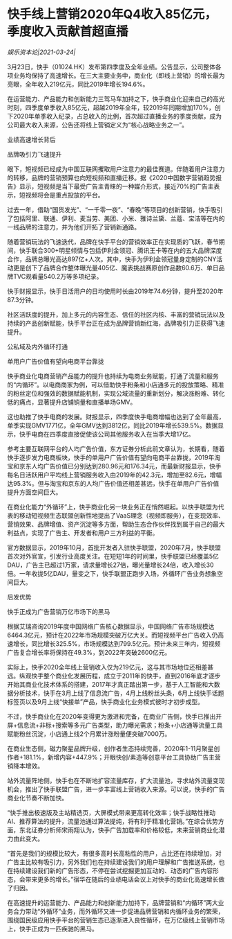 # 快手线上营销2020年Q4收入85亿元，季度收入贡献首超直播

*娱乐资本论|2021-03-24|*

3月23日，快手（01024.HK）发布第四季度及全年业绩。公告显示，公司整体各项业务均保持了高速增长。在三大主要业务中，商业化（即线上营销）的增长最为亮眼，全年收入219亿元，同比2019年增长194.6%。

在运营能力、产品能力和创新能力三驾马车加持之下，快手商业化迎来自己的高光时刻，四季度单季收入85亿元，超越2019年全年，较2019年同期增加170%，创下2020年单季收入纪录，占总收入的比例，首次超过直播业务的季度贡献，成为公司最大收入来源，公告还将线上营销定义为“核心战略业务之一”。

业绩高速增长背后

品牌吸引力飞速提升

眼下，短视频已经成为中国互联网攫取用户注意力的最佳赛道。伴随着用户注意力的转移，品牌的营销预算也向短视频和直播迁移。据《2020中国数字营销趋势报告》显示，短视频是当下最受广告主青睐的一种媒介形式，接近70%的广告主表示，短视频将会是重点投放的平台。

过去一年，借助“国货发光”、“一千零一夜”、“春晚”等项目的创新营销，快手吸引了包括阿里、联通、伊利、麦当劳、美团、小米、雅诗兰黛、兰蔻、宝洁等在内的一线品牌的注意力，并为他们开拓了营销新通路。

随着营销玩法的飞速迭代，品牌在快手平台的营销效率正在实现质的飞跃，春节期间，快手联合300+明星倾情与包括伊利金领冠、腾讯王卡等在内的五大品牌深度合作，品牌总曝光高达897亿+人次。其中，快手为伊利金领冠量身定制的CNY活动更是创下了品牌合作整体曝光量405亿、魔表挑战赛原创作品数60.6万、单日品牌TVC观看量540.2万等多项纪录。

快手财报显示，快手日活用户的日均使用时长由2019年74.6分钟，提升至2020年87.3分钟。

社区活跃度的提升，加上多元的内容生态、信任的社区内核、丰富的营销玩法以及持续的产品创新赋能，快手平台正在成为品牌营销新红海，品牌吸引力正获得飞速提升。

公私域及内外循环打通

单用户广告价值有望向电商平台靠拢

快手商业化电商营销产品能力的提升也持续为电商业务赋能，打通了流量和服务的“内循环”。以电商商家为例，可以借助快手粉条和小店通多元的投放策略、精准的粉丝定位和强效的数据赋能机制，实现公域流量的重新划分，解决涨粉难、转化低的痛点，显著提升店铺销量和直播单场GMV。

这也助推了快手电商的发展。财报显示，四季度快手电商增幅也达到了全年最高，单季实现GMV1771亿，全年GMV达到3812亿，同比2019年增长539.5%。数据显示，快手电商在四季度直接促使该公司其他服务收入在当季大增17亿。

参考主要互联网平台的人均广告价值，东方证券分析此前文章认为，长期看，随着快手逐步发力电商板块，快手的单用户广告价值有望向电商平台靠拢，2019年淘宝和京东人均广告价值已分别达到280.96元和176.34元，而最新财报显示，快手每名日活跃用户平均线上营销服务收入由2019年的42.3元，增加至82.6元，增幅达95.3%。但与淘宝和京东的人均广告价值还相差甚远，快手在单用户广告价值提升方面空间巨大。

在商业化能力“外循环”上，快手商业化另一块业务正在悄然崛起。以快手联盟为代表的移动短视频生态联盟创新性地提出了VaaS理念（视频即服务），在变现效率、营销效果、品牌增值、资产沉淀等多方面，帮助生态合作伙伴找到属于自己的最大利益点，实现了广告主、开发者和用户三方利益的平衡。

官方数据显示，2019年10月，首批开发者入驻快手联盟，2020年7月，快手联盟首次对外官宣，引发行业高度关注。在短短1年的时间里，快手联盟已经覆盖5亿DAU，广告主已超过1万家，请求量增长27倍，曝光量增长24倍，收入增长30倍。一年收拢5亿DAU，量变之下，快手联盟正跑步入场，外循环广告业务想象空间巨大。

后发优势

快手正成为广告营销万亿市场下的黑马

根据艾瑞咨询2019年度中国网络广告核心数据显示，中国网络广告市场规模达6464.3亿元，预计在2022年市场规模突破万亿大关。而短视频平台广告收入仍高速增长，同比增长325.5%，市场规模达到799.5亿元。预计未来三年内，短视频广告复合增长率将保持在49.3%，到2022年突破2600亿元。

实际上，快手2020全年线上营销收入仅为219亿元，这与其市场地位还相差甚远。纵观快手整个商业化发展历程，成立于2011年的快手，直到2016年底才逐步开始其商业化技术体系的搭建，2017年才真正踏出第一步，基于人工智能和大数据分析技术，快手在3月上线了信息流广告，4月上线粉丝头条，6月上线快手话题标签页以及9月上线“快接单”产品，快手商业化业务模式彼时才初步成型。

不过，快手商业化在2020年变得更为激进和完备，在商业广告侧，快手已推出开屏+信息流+非标+搜索等多元广告类型，助力曝光需求；粉条+小店通等流量工具赋能粉丝沉淀，小店通上线2个月累计涨粉量便突破7000万。

在商业生态侧，磁力聚星品牌升级，创作者生态持续完善，2020年1-11月聚星创作者+181.1%，新增内容+447.9%；开眼快创/素造等创意平台工具协助广告主营销降本增效。

站外流量阵地侧，快手也在不断地扩容流量库存，扩大流量池，寻求站外流量变现机会，推出了快手联盟广告，进一步丰富线上营销收入来源。可以说，快手的广告商业化节奏不断加快。

“快手推出极速版及主站精选页，大屏模式带来更高转化效率；快手战略性推动AI、推荐算法的提升，流量池通过算法提纯，将有利于精准化营销。”在综合优势方面，东北证券分析师宋雨翔认为，快手广告加载率和价格较低，未来营销商业化潜力由此变大。

“首先是我们的规模比较大，有很多高时长高粘性的用户，占比还在持续增加，对广告主比较有吸引力，另外我们也在持续建设我们的用户理解和广告推送系统，也在持续建设我们新的广告形态，不停在尝试挖掘更加互动的、动态的广告内容形态，会带来更多的增长。”宿华在随后的业绩电话会议上对快手的商业化高速增长做了归因。

在高速提升的运营能力、产品能力和创新能力加持下，品牌营销和“内循环”两大业务合力带动“外循环”业务，而外循环又进一步促进品牌营销和内循环业务的繁荣，围绕国民级应用快手平台的营销生态已逐渐进入良性循环，在万亿级线上营销市场上，快手正成为一匹疾驰的黑马。

